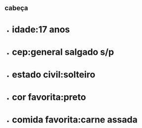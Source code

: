 ## cabeça
- # idade:17 anos
- # cep:general salgado s/p
- # estado civil:solteiro
- # cor favorita:preto 
- # comida favorita:carne assada 
